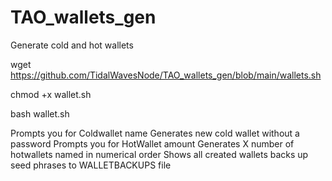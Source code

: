 # TAO_wallets_gen
Generate cold and hot wallets 


wget https://github.com/TidalWavesNode/TAO_wallets_gen/blob/main/wallets.sh

chmod +x wallet.sh

bash wallet.sh


Prompts you for Coldwallet name
Generates new cold wallet without a password
Prompts you for HotWallet amount
Generates X number of hotwallets named in numerical order
Shows all created wallets 
backs up seed phrases to WALLETBACKUPS file
